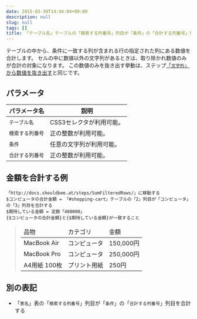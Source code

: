 ```yaml
---
date: 2015-03-30T14:44:04+09:00
description: null
slug: null
tags: []
title: 「テーブル名」テーブルの「検索する列番号」列目が「条件」の「合計する列番号」列目を合計する
---
```


テーブルの中から、条件に一致する列が含まれる行の指定された列にある数値を合計します。
セルの中に数値以外の文字列があるときは、取り除かれ数値のみが合計の対象になります。
この数値のみを抜き出す挙動は、ステップ[「`文字列`」から数値を抜き出す](/steps/ExtractNumberFromText/)と同じです。

## パラメータ

パラメータ名 | 説明
------|---------
`テーブル名` | CSS3セレクタが利用可能。
`検索する列番号` | 正の整数が利用可能。
`条件` | 任意の文字列が利用可能。
`合計する列番号` | 正の整数が利用可能。

## 金額を合計する例

```
「http://docs.shouldbee.at/steps/SumFilteredRows/」に移動する
$コンピュータの合計金額 = 「#shopping-cart」テーブルの「2」列目が「コンピュータ」の「3」列目を合計する
$期待している金額 = 定数「400000」
{$コンピュータの合計金額}と{$期待している金額}が一致すること
```

<blockquote>
<table id="shopping-cart">
  <thead>
    <tr>
        <td>品物</td>
        <td>カテゴリ</td>
        <td>金額</td>
    </tr>
  </thead>
  <tbody>
    <tr>
        <td>MacBook Air</td>
        <td>コンピュータ</td>
        <td>150,000円</td>
    </tr>
    <tr>
        <td>MacBook Pro</td>
        <td>コンピュータ</td>
        <td>250,000円</td>
    </tr>
    <tr>
        <td>A4用紙 100枚</td>
        <td>プリント用紙</td>
        <td>250円</td>
    </tr>
  </tbody>
</table>
</blockquote>

## 別の表記

* 「`表名`」表の「`検索する列番号`」列目が「`条件`」の「`合計する列番号`」列目を合計する
